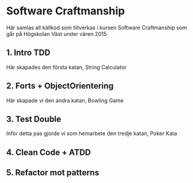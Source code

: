# Software Craftmanship

Här samlas all källkod som tillverkas i kursen Software Craftmanship som går på Högskolan Väst under vären 2015

## 1. Intro TDD
Här skapades den första katan, String Calculator

## 2. Forts + ObjectOrientering
Här skapade vi den andra katan, Bowling Game

## 3. Test Double
Inför detta pas gjorde vi som hemarbete den tredje katan, Poker Kata

## 4. Clean Code + ATDD

## 5. Refactor mot patterns
